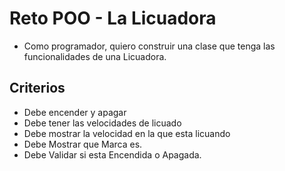 # Reto POO - La Licuadora

- Como programador, quiero construir una clase que tenga las funcionalidades de una Licuadora.

## Criterios

- Debe encender y apagar
- Debe tener las velocidades de licuado
- Debe mostrar la velocidad en la que esta licuando
- Debe Mostrar que Marca es.
- Debe Validar si esta Encendida o Apagada.
